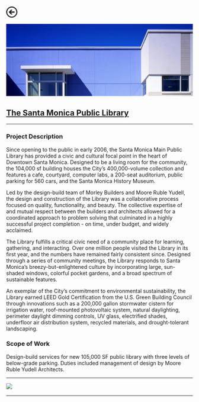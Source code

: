 [<img src="images/arrow_back.png?raw=true" width="30"/>](/construction/_index)

<img src="images/smpl_1.jpg?raw=true"/>

## [The Santa Monica Public Library](https://www.smpl.org/)

---

### Project Description
Since opening to the public in early 2006, the Santa Monica Main Public Library  has provided a civic and cultural focal point in the heart of Downtown Santa Monica. Designed to be a living room for the community, the 104,000 sf building houses the City’s 400,000-volume collection and  features a cafe, courtyard, computer labs, a 200-seat auditorium, public parking for 560 cars, and the Santa Monica History Museum. 

Led by the design-build team of Morley Builders and Moore Ruble Yudell, the design and construction of the Library was a collaborative process focused on quality, functionality, and beauty. The collective expertise of and mutual respect between the builders and architects allowed for a coordinated approach to problem solving that culminated in a highly successful project completion - on time, under budget, and widely acclaimed. 

The Library fulfills a critical civic need of a community place for learning, gathering, and interacting. Over one million people visited the Library in its first year, and the numbers have remained fairly consistent since. Designed through a series of community meetings, the Library responds to Santa Monica’s breezy-but-enlightened culture by incorporating large, sun-shaded windows, colorful pocket gardens, and a broad spectrum of sustainable features.

An exemplar of the City’s commitment to environmental sustainability, the Library earned LEED Gold Certification from the U.S. Green Building Council through innovations such as a 200,000 gallon stormwater cistern for irrigation water, roof-mounted photovoltaic system, natural daylighting, perimeter daylight dimming controls, UV glass, electrified shades, underfloor air distribution system, recycled materials, and drought-tolerant landscaping.


### Scope of Work 
Design-build services for new 105,000 SF public library with three levels of below-grade parking.  Duties included management of design by Moore Ruble Yudell Architects.  

---

<img src="images/smpl_2.png?raw=true"/>

---
